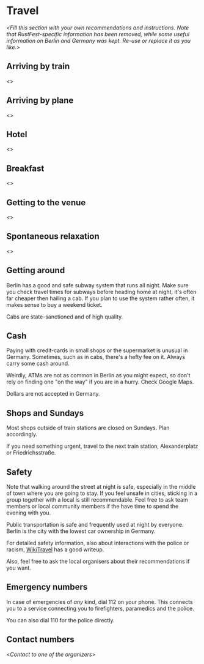 # Travel

<*Fill this section with your own recommendations and instructions.
Note that RustFest-specific information has been removed, while some useful
information on Berlin and Germany was kept. Re-use or replace it as you like.*>

## Arriving by train

<>

## Arriving by plane

<>

## Hotel

<>

## Breakfast

<>

## Getting to the venue

<>

## Spontaneous relaxation

<>

## Getting around

Berlin has a good and safe subway system that runs all night. Make sure you
check travel times for subways before heading home at night, it's often far
cheaper then hailing a cab. If you plan to use the system rather often, it
makes sense to buy a weekend ticket.

Cabs are state-sanctioned and of high quality.

## Cash

Paying with credit-cards in small shops or the supermarket is unusual in
Germany. Sometimes, such as in cabs, there's a hefty fee on it. Always carry
some cash around.

Weirdly, ATMs are not as common in Berlin as you might expect, so don't rely on
finding one "on the way" if you are in a hurry. Check Google Maps.

Dollars are not accepted in Germany.

## Shops and Sundays

Most shops outside of train stations are closed on Sundays. Plan accordingly.

If you need something urgent, travel to the next train station, Alexanderplatz
or Friedrichsstraße.

## Safety

Note that walking around the street at night is safe, especially in the middle
of town where you are going to stay. If you feel unsafe in cities, sticking in
a group together with a local is still recommendable. Feel free to ask team
members or local community members if the have time to spend the evening with
you.

Public transportation is safe and frequently used at night by everyone. Berlin
is the city with the lowest car ownership in Germany.

For detailed safety information, also about interactions with the police or
racism, [WikiTravel](http://wikitravel.org/en/Germany#Stay_safe) has a good
writeup.

Also, feel free to ask the local organisers about their recommendations if you
want.

## Emergency numbers

In case of emergencies of _any_ kind, dial 112 on your phone. This connects you
to a service connecting you to firefighters, paramedics and the police.

You can also dial 110 for the police directly.

## Contact numbers

<*Contact to one of the organizers*>
